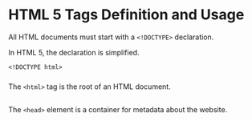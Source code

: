 # HTML 5 Tags Definition and Usage
All HTML documents must start with a ``<!DOCTYPE>`` declaration.

In HTML 5, the declaration is simplified.
```
<!DOCTYPE html>
```

### <html>
The ``<html>`` tag is the root of an HTML document.
  
## <head>
The ``<head>`` element is a container for metadata about the website.

## <title>
The ``<title>`` tag defines the title of the HTML document. The title must be text-only, and it is shown in the web browser's title.

The ``<title>`` tag is required in HTML documents.

## <body>
The ``<body>`` tag defines the document's body.

## <header>
The ``<header>`` element represents a container for introductory content or a set of navigational links.

A ``<header>`` element typically contains:

- one or more heading elements (``<h1> - <h6>``)
- logo or icon
- authorship information

## <main>
The ``<main>`` tag specifies the main content of a document.

The content inside the ``<main>`` element should be unique to the document. It should not contain any content that is repeated across documents such as sidebars, navigation links, copyright information, site logos, and search forms.
  
## <footer>
The ``<footer>`` tag defines a footer for a document or section.

A ``<footer>`` element typically contains:

- authorship information
- copyright information
- contact information
- sitemap
- back to top links
- related documents

You can have several ``<footer>`` elements in one document.
